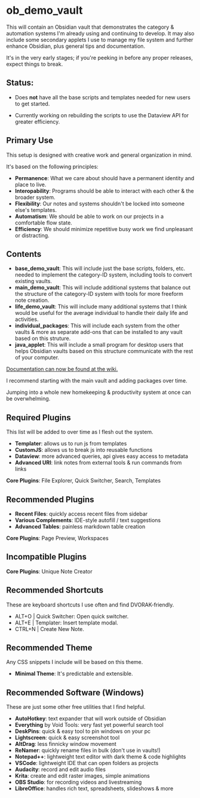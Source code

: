 # ob_demo_vault
This will contain an Obsidian vault that demonstrates the category &amp; automation systems I'm already using and continuing to develop. It may also include some secondary applets I use to manage my file system and further enhance Obsidian, plus general tips and documentation.

It's in the very early stages; if you're peeking in before any proper releases, expect things to break.

## Status: 

* Does **not** have all the base scripts and templates needed for new users to get started. 

* Currently working on rebuilding the scripts to use the Dataview API for greater efficiency.

## Primary Use

This setup is designed with creative work and general organization in mind.

It's based on the following principles:

* **Permanence**: What we care about should have a permanent identity and place to live.
* **Interopability**: Programs should be able to interact with each other & the broader system.
* **Flexibility**: Our notes and systems shouldn't be locked into someone else's templates.
* **Automatism**: We should be able to work on our projects in a comfortable flow state.
* **Efficiency**: We should minimize repetitive busy work we find unpleasant or distracting.

## Contents
* **base_demo_vault**: This will include just the base scripts, folders, etc. needed to implement the category-ID system, including tools to convert existing vaults.
* **main_demo_vault**: This will include additional systems that balance out the structure of the category-ID system with tools for more freeform note creation.
* **life_demo_vault**: This will include many additional systems that I think would be useful for the average individual to handle their daily life and activities.
* **individual_packages**: This will include each system from the other vaults & more as separate add-ons that can be installed to any vault based on this struture. 
* **java_applet**: This will include a small program for desktop users that helps Obsidian vaults based on this structure communicate with the rest of your computer.

[Documentation can now be found at the wiki.](https://github.com/AverageTrailerTrash/ob_demo_vault/wiki)

I recommend starting with the main vault and adding packages over time. 

Jumping into a whole new homekeeping & productivity system at once can be overwhelming.

## Required Plugins
This list will be added to over time as I flesh out the system.
* **Templater**: allows us to run js from templates
* **CustomJS**: allows us to break js into reusable functions
* **Dataview**: more advanced queries, api gives easy access to metadata
* **Advanced URI**: link notes from external tools & run commands from links

**Core Plugins**: File Explorer, Quick Switcher, Search, Templates

## Recommended Plugins
* **Recent Files**: quickly access recent files from sidebar
* **Various Complements**: IDE-style autofill / text suggestions
* **Advanced Tables**: painless markdown table creation
 
**Core Plugins**: Page Preview, Workspaces

## Incompatible Plugins
**Core Plugins**: Unique Note Creator

## Recommended Shortcuts
These are keyboard shortcuts I use often and find DVORAK-friendly.
* ALT+O | Quick Switcher: Open quick switcher.
* ALT+E | Templater: Insert template modal. 
* CTRL+N | Create New Note.

## Recommended Theme
Any CSS snippets I include will be based on this theme.
* **Minimal Theme**: It's predictable and extensible. 

## Recommended Software (Windows)
These are just some other free utilities that I find helpful.
* **AutoHotkey**: text expander that will work outside of Obsidian
* **Everything** by Void Tools: very fast yet powerful search tool
* **DeskPins**: quick & easy tool to pin windows on your pc
* **Lightscreen**: quick & easy screenshot tool
* **AltDrag**: less finnicky window movement
* **ReNamer**: quickly rename files in bulk (don't use in vaults!)
* **Notepad++**: lightweight text editor with dark theme & code highlights
* **VSCode**: lightweight IDE that can open folders as projects
* **Audacity**: record and edit audio files
* **Krita**: create and edit raster images, simple animations
* **OBS Studio**: for recording videos and livestreaming 
* **LibreOffice**: handles rich text, spreadsheets, slideshows & more
